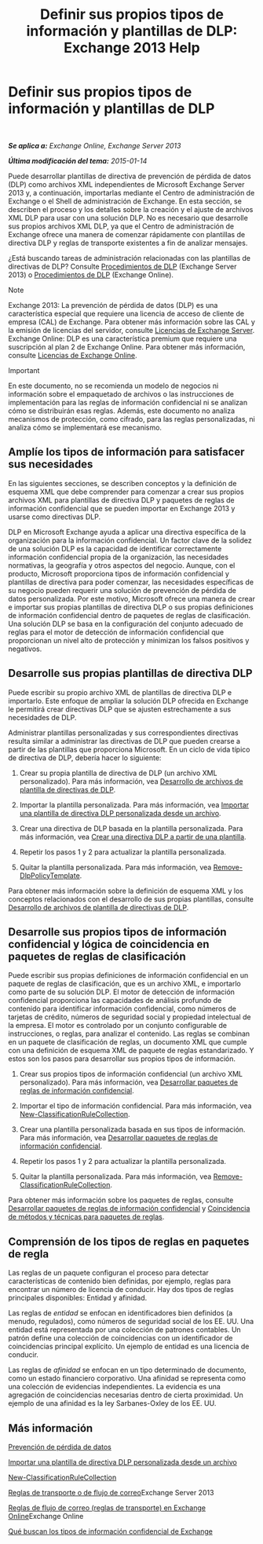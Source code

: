 ﻿---
title: 'Definir sus propios tipos de información y plantillas de DLP: Exchange 2013 Help'
TOCTitle: Definir sus propios tipos de información y plantillas de DLP
ms:assetid: f4622dba-3347-4758-b4a2-f01b043c908c
ms:mtpsurl: https://technet.microsoft.com/es-es/library/JJ674310(v=EXCHG.150)
ms:contentKeyID: 49896014
ms.date: 04/23/2018
mtps_version: v=EXCHG.150
ms.translationtype: HT
---

# Definir sus propios tipos de información y plantillas de DLP

 

_**Se aplica a:** Exchange Online, Exchange Server 2013_

_**Última modificación del tema:** 2015-01-14_

Puede desarrollar plantillas de directiva de prevención de pérdida de datos (DLP) como archivos XML independientes de Microsoft Exchange Server 2013 y, a continuación, importarlas mediante el Centro de administración de Exchange o el Shell de administración de Exchange. En esta sección, se describen el proceso y los detalles sobre la creación y el ajuste de archivos XML DLP para usar con una solución DLP. No es necesario que desarrolle sus propios archivos XML DLP, ya que el Centro de administración de Exchange ofrece una manera de comenzar rápidamente con plantillas de directiva DLP y reglas de transporte existentes a fin de analizar mensajes.

¿Está buscando tareas de administración relacionadas con las plantillas de directivas de DLP? Consulte [Procedimientos de DLP](dlp-procedures-exchange-2013-help.md) (Exchange Server 2013) o [Procedimientos de DLP](https://technet.microsoft.com/es-es/library/jj938003\(v=exchg.150\)) (Exchange Online).


> [!NOTE]
> Exchange&nbsp;2013: La prevención de pérdida de datos (DLP) es una característica especial que requiere una licencia de acceso de cliente de empresa (CAL) de Exchange. Para obtener más información sobre las CAL y la emisión de licencias del servidor, consulte <A href="https://go.microsoft.com/fwlink/p/?linkid=237292">Licencias de Exchange Server</A>.<BR>Exchange Online: DLP es una característica premium que requiere una suscripción al plan 2 de Exchange Online. Para obtener más información, consulte <A href="https://go.microsoft.com/fwlink/p/?linkid=286154">Licencias de Exchange Online</A>.




> [!IMPORTANT]
> En este documento, no se recomienda un modelo de negocios ni información sobre el empaquetado de archivos o las instrucciones de implementación para las reglas de información confidencial ni se analizan cómo se distribuirán esas reglas. Además, este documento no analiza mecanismos de protección, como cifrado, para las reglas personalizadas, ni analiza cómo se implementará ese mecanismo.



## Amplíe los tipos de información para satisfacer sus necesidades

En las siguientes secciones, se describen conceptos y la definición de esquema XML que debe comprender para comenzar a crear sus propios archivos XML para plantillas de directiva DLP y paquetes de reglas de información confidencial que se pueden importar en Exchange 2013 y usarse como directivas DLP.

DLP en Microsoft Exchange ayuda a aplicar una directiva específica de la organización para la información confidencial. Un factor clave de la solidez de una solución DLP es la capacidad de identificar correctamente información confidencial propia de la organización, las necesidades normativas, la geografía y otros aspectos del negocio. Aunque, con el producto, Microsoft proporciona tipos de información confidencial y plantillas de directiva para poder comenzar, las necesidades específicas de su negocio pueden requerir una solución de prevención de pérdida de datos personalizada. Por este motivo, Microsoft ofrece una manera de crear e importar sus propias plantillas de directiva DLP o sus propias definiciones de información confidencial dentro de paquetes de reglas de clasificación. Una solución DLP se basa en la configuración del conjunto adecuado de reglas para el motor de detección de información confidencial que proporcionan un nivel alto de protección y minimizan los falsos positivos y negativos.

## Desarrolle sus propias plantillas de directiva DLP

Puede escribir su propio archivo XML de plantillas de directiva DLP e importarlo. Este enfoque de ampliar la solución DLP ofrecida en Exchange le permitirá crear directivas DLP que se ajusten estrechamente a sus necesidades de DLP.

Administrar plantillas personalizadas y sus correspondientes directivas resulta similar a administrar las directivas de DLP que pueden crearse a partir de las plantillas que proporciona Microsoft. En un ciclo de vida típico de directiva de DLP, debería hacer lo siguiente:

1.  Crear su propia plantilla de directiva de DLP (un archivo XML personalizado). Para más información, vea [Desarrollo de archivos de plantilla de directivas de DLP](xml-rule-schema-and-rule-structure-guide-for-dlp-policy-files.md).

2.  Importar la plantilla personalizada. Para más información, vea [Importar una plantilla de directiva DLP personalizada desde un archivo](import-a-custom-dlp-policy-template-from-a-file-exchange-2013-help.md).

3.  Crear una directiva de DLP basada en la plantilla personalizada. Para más información, vea [Crear una directiva DLP a partir de una plantilla](how-to-new-dlp-data-loss-prevention-policy-template.md).

4.  Repetir los pasos 1 y 2 para actualizar la plantilla personalizada.

5.  Quitar la plantilla personalizada. Para más información, vea [Remove-DlpPolicyTemplate](https://technet.microsoft.com/es-es/library/jj215739\(v=exchg.150\)).

Para obtener más información sobre la definición de esquema XML y los conceptos relacionados con el desarrollo de sus propias plantillas, consulte [Desarrollo de archivos de plantilla de directivas de DLP](xml-rule-schema-and-rule-structure-guide-for-dlp-policy-files.md).

## Desarrolle sus propios tipos de información confidencial y lógica de coincidencia en paquetes de reglas de clasificación

Puede escribir sus propias definiciones de información confidencial en un paquete de reglas de clasificación, que es un archivo XML, e importarlo como parte de su solución DLP. El motor de detección de información confidencial proporciona las capacidades de análisis profundo de contenido para identificar información confidencial, como números de tarjetas de crédito, números de seguridad social y propiedad intelectual de la empresa. El motor es controlado por un conjunto configurable de instrucciones, o reglas, para analizar el contenido. Las reglas se combinan en un paquete de clasificación de reglas, un documento XML que cumple con una definición de esquema XML de paquete de reglas estandarizado. Y estos son los pasos para desarrollar sus propios tipos de información.

1.  Crear sus propios tipos de información confidencial (un archivo XML personalizado). Para más información, vea [Desarrollar paquetes de reglas de información confidencial](technical-description-of-xml-schema-for-dlp-rule-packages.md).

2.  Importar el tipo de información confidencial. Para más información, vea [New-ClassificationRuleCollection](https://technet.microsoft.com/es-es/library/jj218619\(v=exchg.150\)).

3.  Crear una plantilla personalizada basada en sus tipos de información. Para más información, vea [Desarrollar paquetes de reglas de información confidencial](technical-description-of-xml-schema-for-dlp-rule-packages.md).

4.  Repetir los pasos 1 y 2 para actualizar la plantilla personalizada.

5.  Quitar la plantilla personalizada. Para más información, vea [Remove-ClassificationRuleCollection](https://technet.microsoft.com/es-es/library/jj218670\(v=exchg.150\)).

Para obtener más información sobre los paquetes de reglas, consulte [Desarrollar paquetes de reglas de información confidencial](technical-description-of-xml-schema-for-dlp-rule-packages.md) y [Coincidencia de métodos y técnicas para paquetes de reglas](technical-description-of-xsd-rule-matching-for-dlp-rule-packages.md).

## Comprensión de los tipos de reglas en paquetes de regla

Las reglas de un paquete configuran el proceso para detectar características de contenido bien definidas, por ejemplo, reglas para encontrar un número de licencia de conducir. Hay dos tipos de reglas principales disponibles: Entidad y afinidad.

Las reglas de *entidad* se enfocan en identificadores bien definidos (a menudo, regulados), como números de seguridad social de los EE. UU. Una entidad está representada por una colección de patrones contables. Un patrón define una colección de coincidencias con un identificador de coincidencias principal explícito. Un ejemplo de entidad es una licencia de conducir.

Las reglas de *afinidad* se enfocan en un tipo determinado de documento, como un estado financiero corporativo. Una afinidad se representa como una colección de evidencias independientes. La evidencia es una agregación de coincidencias necesarias dentro de cierta proximidad. Un ejemplo de una afinidad es la ley Sarbanes-Oxley de los EE. UU.

## Más información

[Prevención de pérdida de datos](technical-overview-of-dlp-data-loss-prevention-in-exchange.md)

[Importar una plantilla de directiva DLP personalizada desde un archivo](import-a-custom-dlp-policy-template-from-a-file-exchange-2013-help.md)

[New-ClassificationRuleCollection](https://technet.microsoft.com/es-es/library/jj218619\(v=exchg.150\))

[Reglas de transporte o de flujo de correo](mail-flow-rules-transport-rules-in-exchange-2013-exchange-2013-help.md)Exchange Server 2013

[Reglas de flujo de correo (reglas de transporte) en Exchange Online](https://technet.microsoft.com/es-es/library/jj919238\(v=exchg.150\))Exchange Online

[Qué buscan los tipos de información confidencial de Exchange](what-the-sensitive-information-types-in-exchange-look-for-exchange-online-help.md)

